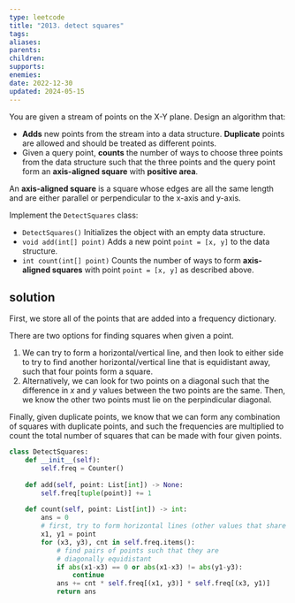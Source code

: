 ```yaml
---
type: leetcode
title: "2013. detect squares"
tags:
aliases: 
parents: 
children: 
supports: 
enemies:
date: 2022-12-30
updated: 2024-05-15
---
```


You are given a stream of points on the X-Y plane. Design an algorithm that:

- **Adds** new points from the stream into a data structure. **Duplicate** points are allowed and should be treated as different points.
- Given a query point, **counts** the number of ways to choose three points from the data structure such that the three points and the query point form an **axis-aligned square** with **positive area**.

An **axis-aligned square** is a square whose edges are all the same length and are either parallel or perpendicular to the x-axis and y-axis.

Implement the `DetectSquares` class:

- `DetectSquares()` Initializes the object with an empty data structure.
- `void add(int[] point)` Adds a new point `point = [x, y]` to the data structure.
- `int count(int[] point)` Counts the number of ways to form **axis-aligned squares** with point `point = [x, y]` as described above.

## solution

First, we store all of the points that are added into a frequency dictionary.

There are two options for finding squares when given a point.

1. We can try to form a horizontal/vertical line, and then look to either side to try to find another horizontal/vertical line that is equidistant away, such that four points form a square.
2. Alternatively, we can look for two points on a diagonal such that the difference in $x$ and $y$ values between the two points are the same. Then, we know the other two points must lie on the perpindicular diagonal.

Finally, given duplicate points, we know that we can form any combination of squares with duplicate points, and such the frequencies are multiplied to count the total number of squares that can be made with four given points.

```python
class DetectSquares:
	def __init__(self):
		self.freq = Counter()
	
	def add(self, point: List[int]) -> None:
		self.freq[tuple(point)] += 1
	
	def count(self, point: List[int]) -> int:
		ans = 0
		# first, try to form horizontal lines (other values that share x)
		x1, y1 = point
		for (x3, y3), cnt in self.freq.items():
			# find pairs of points such that they are
			# diagonally equidistant
			if abs(x1-x3) == 0 or abs(x1-x3) != abs(y1-y3):
				continue
			ans += cnt * self.freq[(x1, y3)] * self.freq[(x3, y1)]
			return ans
```
